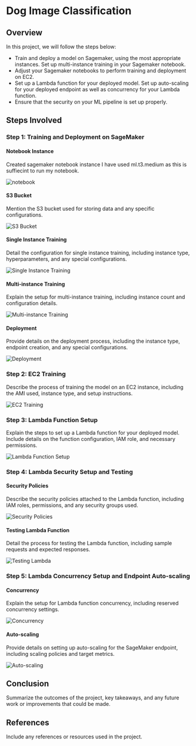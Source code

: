 # Dog Image Classification

## Overview

In this project, we will follow the steps below:

- Train and deploy a model on Sagemaker, using the most appropriate instances. Set up multi-instance training in your Sagemaker notebook.
- Adjust your Sagemaker notebooks to perform training and deployment on EC2.
- Set up a Lambda function for your deployed model. Set up auto-scaling for your deployed endpoint as well as concurrency for your Lambda function.
- Ensure that the security on your ML pipeline is set up properly.

## Steps Involved

### Step 1: Training and Deployment on SageMaker

#### Notebook Instance
Created sagemaker notebook instance I have used ml.t3.medium as this is suffiecint to run my notebook.

![notebook](screenshots/notebook-instances.png)

#### S3 Bucket
Mention the S3 bucket used for storing data and any specific configurations.

![S3 Bucket](path/to/your/s3_bucket_image)

#### Single Instance Training
Detail the configuration for single instance training, including instance type, hyperparameters, and any special configurations.

![Single Instance Training](path/to/your/single_instance_training_image)

#### Multi-instance Training
Explain the setup for multi-instance training, including instance count and configuration details.

![Multi-instance Training](path/to/your/multi_instance_training_image)

#### Deployment
Provide details on the deployment process, including the instance type, endpoint creation, and any special configurations.

![Deployment](path/to/your/deployment_image)

### Step 2: EC2 Training

Describe the process of training the model on an EC2 instance, including the AMI used, instance type, and setup instructions.

![EC2 Training](path/to/your/ec2_training_image)

### Step 3: Lambda Function Setup

Explain the steps to set up a Lambda function for your deployed model. Include details on the function configuration, IAM role, and necessary permissions.

![Lambda Function Setup](path/to/your/lambda_function_image)

### Step 4: Lambda Security Setup and Testing

#### Security Policies
Describe the security policies attached to the Lambda function, including IAM roles, permissions, and any security groups used.

![Security Policies](path/to/your/security_policies_image)

#### Testing Lambda Function
Detail the process for testing the Lambda function, including sample requests and expected responses.

![Testing Lambda](path/to/your/testing_lambda_image)

### Step 5: Lambda Concurrency Setup and Endpoint Auto-scaling

#### Concurrency
Explain the setup for Lambda function concurrency, including reserved concurrency settings.

![Concurrency](path/to/your/concurrency_image)

#### Auto-scaling
Provide details on setting up auto-scaling for the SageMaker endpoint, including scaling policies and target metrics.

![Auto-scaling](path/to/your/auto_scaling_image)

## Conclusion

Summarize the outcomes of the project, key takeaways, and any future work or improvements that could be made.

## References

Include any references or resources used in the project.


